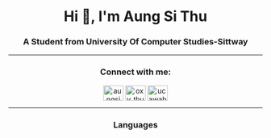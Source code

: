 <h1 align="center">Hi 👋, I'm Aung Si Thu</h1>
<h3 align="center">A Student from University Of Computer Studies-Sittway</h3>
<hr>
<h3 align="center">Connect with me:</h3>
<p align="center">
<a href="https://twitter.com/aungsi49983579" target="blank"><img align="center" src="https://raw.githubusercontent.com/rahuldkjain/github-profile-readme-generator/master/src/images/icons/Social/twitter.svg" alt="aungsi49983579" height="30" width="40" /></a>
<a href="https://instagram.com/oxy_thu" target="blank"><img align="center" src="https://raw.githubusercontent.com/rahuldkjain/github-profile-readme-generator/master/src/images/icons/Social/instagram.svg" alt="oxy_thu" height="30" width="40" /></a>
<a href="https://www.youtube.com/channel/UCawabVprdxsYEjuFBbgEVHA" target="blank"><img align="center" src="https://raw.githubusercontent.com/rahuldkjain/github-profile-readme-generator/master/src/images/icons/Social/youtube.svg" alt="ucawabvprdxsyejufbbgevha" height="30" width="40" /></a>
</p>
<hr>
<h3 align="center">Languages </h3>
<p align="center"> 
</p>
